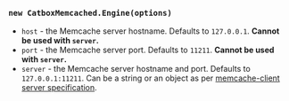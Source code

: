 
### `new CatboxMemcached.Engine(options)`

- `host` - the Memcache server hostname. Defaults to `127.0.0.1`. **Cannot be used with `server`.**
- `port` - the Memcache server port. Defaults to `11211`. **Cannot be used with `server`.**
- `server` - the Memcache server hostname and port. Defaults to `127.0.0.1:11211`. Can be a string or an object as per [memcache-client server specification](https://github.com/electrode-io/memcache/tree/3dd8e7cc3da3ec78ac45c4a69379e810cb25f6c7/packages/memcache-client#client-options).
